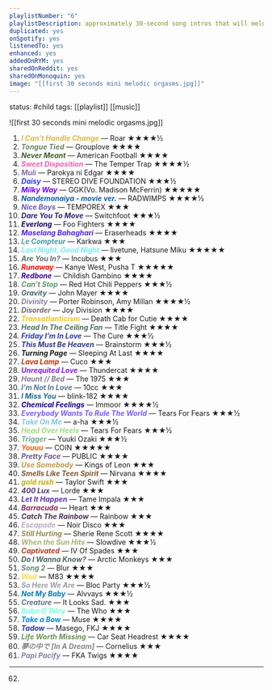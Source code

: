 ```yaml
---
playlistNumber: "6"
playlistDescription: approximately 30-second song intros that will melodically ascend you to heaven (>25secs, <35secs)(rated by intro satisfaction)
duplicated: yes
onSpotify: yes
listenedTo: yes
enhanced: yes
addedOnRYM: yes
sharedOnReddit: yes
sharedOnMonoquin: yes
image: "[[first 30 seconds mini melodic orgasms.jpg]]"
---
```

status: #child 
tags: [[playlist]] [[music]]

![[first 30 seconds mini melodic orgasms.jpg]]

1. <b><i><span style="color:#DBBA49">I Can’t Handle Change</span></b></i> — Roar ★★★★½
2. <b><i><span style="color:#6C8665">Tongue Tied</span></b></i> — Grouplove ★★★★
3. <b><i><span style="color:#3C6029">Never Meant</span></b></i> — American Football ★★★★
4. <b><i><span style="color:#F95FB2">Sweet Disposition</span></b></i> — The Temper Trap ★★★★½
5. <b><i><span style="color:#856FAC">Muli</span></b></i> — Parokya ni Edgar ★★★★
6. <b><i><span style="color:#2C40E7">Daisy</span></b></i> — STEREO DIVE FOUNDATION ★★★½
7. <b><i><span style="color:#7400FF">Milky Way</span></b></i> — GGK(Vo. Madison McFerrin) ★★★★★
8. <b><i><span style="color:#0F60A4">Nandemonaiya - movie ver.</span></b></i> — RADWIMPS ★★★★½
9. <b><i><span style="color:#695AB1">Nice Boys</span></b></i> — TEMPOREX ★★★
10. <b><i><span style="color:#31236E">Dare You To Move</span></b></i> — Switchfoot ★★★½
11. <b><i><span style="color:#190066">Everlong</span></b></i> — Foo Fighters ★★★★
12. <b><i><span style="color:#5127E5">Maselang Bahaghari</span></b></i> — Eraserheads ★★★★
13. <b><i><span style="color:#449CA5">Le Compteur</span></b></i> — Karkwa ★★★
14. <b><i><span style="color:#6FEEFF">Last Night, Good Night</span></b></i> — livetune, Hatsune Miku ★★★★★
15. <b><i><span style="color:#5F7072">Are You In?</span></b></i> — Incubus ★★★
16. <b><i><span style="color:#FB0B00">Runaway</span></b></i> — Kanye West, Pusha T ★★★★★
17. <b><i><span style="color:#3F009F">Redbone</span></b></i> — Childish Gambino ★★★★
18. <b><i><span style="color:#5F9372">Can’t Stop</span></b></i> — Red Hot Chili Peppers ★★★½
19. <b><i><span style="color:#49676D">Gravity</span></b></i> — John Mayer ★★★★
20. <b><i><span style="color:#8C80A4">Divinity</span></i></b> — Porter Robinson, Amy Millan ★★★★½
21. <b><i><span style="color:#746C6C">Disorder</span></b></i> — Joy Division ★★★★
22. <b><i><span style="color:#F3C723">Transatlanticism</span></b></i> — Death Cab for Cutie ★★★★
23. <b><i><span style="color:#517361">Head In The Ceiling Fan</span></b></i> — Title Fight ★★★★
24. <b><i><span style="color:#2B3EB1">Friday I’m In Love</span></b></i> — The Cure ★★★½
25. <b><i><span style="color:#2E3B84">This Must Be Heaven</span></b></i> — Brainstorm ★★★½
26. ***Turning Page*** — Sleeping At Last ★★★★
27. <b><i><span style="color:#CA3100">Lava Lamp</span></b></i> — Cuco ★★★
28. <b><i><span style="color:#841DEA">Unrequited Love</span></b></i> — Thundercat ★★★★
29. <b><i><span style="color:#857C8F">Haunt // Bed</span></b></i> — The 1975 ★★★
30. <b><i><span style="color:#537894">I’m Not In Love</span></b></i> — 10cc ★★★
31. <b><i><span style="color:#236A9C">I Miss You</span></b></i> — blink-182 ★★★★
32. <b><i><span style="color:#1B0084">Chemical Feelings</span></b></i> — Immoor ★★★★½
33. <b><i><span style="color:#7C5DFF">Everybody Wants To Rule The World</span></b></i> — Tears For Fears ★★★½
34. <b><i><span style="color:#83C7E0">Take On Me</span></b></i> — a-ha ★★★½
35. <b><i><span style="color:#9FDA81">Head Over Heels</span></b></i> — Tears For Fears ★★★½
36. <b><i><span style="color:#79A693">Trigger</span></b></i> — Yuuki Ozaki ★★★½
37. <b><i><span style="color:#FB6000">Youuu</span></b></i> — COIN ★★★★★
38. <b><i><span style="color:#6D5B80">Pretty Face</span></b></i> — PUBLIC ★★★★
39. <b><i><span style="color:#C1984C">Use Somebody</span></b></i> — Kings of Leon ★★★
40. <b><i><span style="color:#815B31">Smells Like Teen Spirit</span></b></i> — Nirvana ★★★★
41. <b><i><span style="color:#C9AC00">gold rush</span></b></i> — Taylor Swift ★★★
42. <b><i><span style="color:#513F74">400 Lux</span></b></i> — Lorde ★★★
43. <b><i><span style="color:#5E36AD">Let It Happen</span></b></i> — Tame Impala ★★★
44. <b><i><span style="color:#842A55">Barracuda</span></b></i> — Heart ★★★
45. <b><i><span style="color:#493352">Catch The Rainbow</span></b></i> — Rainbow ★★★
46. <b><i><span style="color:#BDAEC3">Escapade</span></b></i> — Noir Disco ★★★
47. <b><i><span style="color:#958B51">Still Hurting</span></b></i> — Sherie Rene Scott ★★★★
48. <b><i><span style="color:#A9B073">When the Sun Hits</span></b></i> — Slowdive ★★★½
49. <b><i><span style="color:#A93F28">Captivated</span></b></i> — IV Of Spades ★★★
50. <b><i><span style="color:#4A6661">Do I Wanna Know?</span></b></i> — Arctic Monkeys ★★★
51. <b><i><span style="color:#648D73">Song 2</span></b></i> — Blur ★★★
52. <b><i><span style="color:#FDD94B">Wait</span></b></i> — M83 ★★★★
53. <b><i><span style="color:#9A9FA2">So Here We Are</span></b></i> — Bloc Party ★★★½
54. <b><i><span style="color:#027CC6">Not My Baby</span></b></i> — Alvvays ★★★½
55. <b><i><span style="color:#597688">Creature</span></b></i> — It Looks Sad. ★★★
56. <b><i><span style="color:#7EFFDD">Baba O’Riley</span></b></i> — The Who ★★★
57. <b><i><span style="color:#0086EA">Take a Bow</span></b></i> — Muse ★★★★
58. <b><i><span style="color:#2732BE">Tadow</span></b></i> — Masego, FKJ ★★★★
59. <b><i><span style="color:#6C9356">Life Worth Missing</span></b></i> — Car Seat Headrest ★★★★
60. <b><i><span style="color:#868686">夢の中で [In A Dream]</span></b></i> — Cornelius ★★★
61. <b><i><span style="color:#8D7CA1">Papi Pacify</span></b></i> — FKA Twigs ★★★★
---
62. 